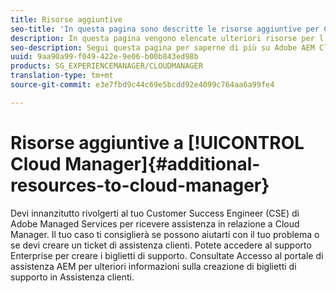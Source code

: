 ```yaml
---
title: Risorse aggiuntive
seo-title: 'In questa pagina sono descritte le risorse aggiuntive per Cloud Manager. '
description: In questa pagina vengono elencate ulteriori risorse per l’apprendimento di Adobe AEM Cloud Manager.
seo-description: Segui questa pagina per saperne di più su Adobe AEM Cloud Manager.
uuid: 9aa90a99-f049-422e-9e06-b00b843ed98b
products: SG_EXPERIENCEMANAGER/CLOUDMANAGER
translation-type: tm+mt
source-git-commit: e3e7fbd9c44c69e5bcdd92e4099c764aa6a99fe4

---
```



# Risorse aggiuntive a [!UICONTROL Cloud Manager]{#additional-resources-to-cloud-manager}

Devi innanzitutto rivolgerti al tuo Customer Success Engineer (CSE) di Adobe Managed Services per ricevere assistenza in relazione a Cloud Manager.
Il tuo caso ti consiglierà se possono aiutarti con il tuo problema o se devi creare un ticket di assistenza clienti.
Potete accedere al supporto [](https://helpx.adobe.com/contact/enterprise-support.ec.html) Enterprise per creare i biglietti di supporto. Consultate Accesso al portale di assistenza AEM per ulteriori informazioni sulla creazione di biglietti di supporto in Assistenza clienti.

